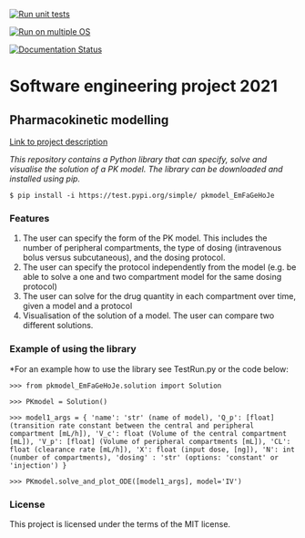 [![Run unit tests](https://github.com/ejin700/pkpd/actions/workflows/unit_tests.yml/badge.svg)](https://github.com/ejin700/pkpd/actions/workflows/unit_tests.yml)

[![Run on multiple OS](https://github.com/ejin700/pkpd/actions/workflows/os_tests.yml/badge.svg)](https://github.com/ejin700/pkpd/actions/workflows/os_tests.yml)

[![Documentation Status](https://readthedocs.org/projects/pk-project/badge/?version=latest)](https://pk-project.readthedocs.io/en/latest/?badge=latest)

# **Software engineering project 2021**
## **Pharmacokinetic modelling**

[Link to project description](https://sabs-r3.github.io/software-engineering-projects/01-introduction/index.html)

*This repository contains a Python library that can specify, solve and visualise the solution of a PK model. The library can be downloaded and installed using pip.*

`$ pip install -i https://test.pypi.org/simple/ pkmodel_EmFaGeHoJe`

### **Features**

1. The user can specify the form of the PK model. This includes the number of peripheral compartments, the type of dosing (intravenous bolus versus subcutaneous), and the dosing protocol.
2. The user can specify the protocol independently from the model (e.g. be able to solve a one and two compartment model for the same dosing protocol)
3. The user can solve for the drug quantity in each compartment over time, given a model and a protocol
4. Visualisation of the solution of a model. The user can compare two different solutions.

### **Example of using the library**
*For an example how to use the library see TestRun.py or the code below:

`>>> from pkmodel_EmFaGeHoJe.solution import Solution`

`>>> PKmodel = Solution()`

`>>> model1_args = {
                'name': 'str' (name of model),
                'Q_p': [float] (transition rate constant between the central and peripheral compartment [mL/h]),
                'V_c': float (Volume of the central compartment [mL]),
                'V_p': [float] (Volume of peripheral compartments [mL]),
                'CL': float (clearance rate [mL/h]),
                'X': float (input dose, [ng]),
                'N': int (number of compartments),
                'dosing' : 'str' (options: 'constant' or 'injection')
                }`

`>>> PKmodel.solve_and_plot_ODE([model1_args], model='IV')`

 
### **License**

 This project is licensed under the terms of the MIT license.





